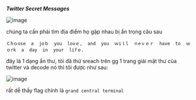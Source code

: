 ***Twitter Secret Messages***

![image](https://github.com/user-attachments/assets/368e91b5-7cd5-48e4-b47b-dd0d331c7d55)

chúng ta cần phải tìm địa điểm họ gặp nhau bị ẩn trong câu sau

```Ｃhｏose  a  jοｂ  yоu  lονｅ,  and  you  ｗіｌl  ｎeｖｅｒ  have  tο  ｗｏrk  a  day  in  yοur  lіfｅ．                        ```

đây là 1 dạng ẩn thư, tôi đã thử sreach trên gg 1 trang giải mật thư của twitter và decode nó thì tôi được như sau:

![image](https://github.com/user-attachments/assets/42020b7e-c778-4a05-ada2-794348f40fd8)

rất dễ thấy flag chính là ```grand central terminal```

